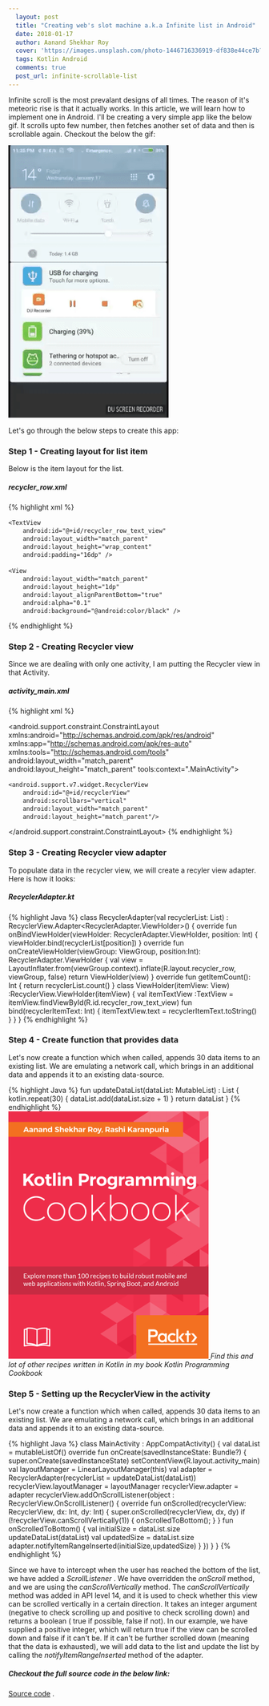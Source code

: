 ```yaml
---
  layout: post
  title: "Creating web's slot machine a.k.a Infinite list in Android"
  date: 2018-01-17
  author: Aanand Shekhar Roy
  cover: 'https://images.unsplash.com/photo-1446716336919-df838e44ce7b?crop=entropy&dpr=2&fit=crop&fm=jpg&h=475&ixjsv=2.1.0&ixlib=rb-0.3.5&q=50&w=1250'
  tags: Kotlin Android
  comments: true
  post_url: infinite-scrollable-list
---
```


Infinite scroll is the most prevalant designs of all times. The reason of it's meteoric rise is that it actually works. In this article, we will learn how to implement one in Android.
I'll be creating a very simple app like the below gif. It scrolls upto few number, then fetches another set of data and then is scrollable again. Checkout the below the gif:

![Infinite scroll gif](/img/infinite-scroll.gif)

Let's go through the below steps to create this app:

### Step 1 - Creating layout for list item

Below is the item layout for the list.
##### recycler_row.xml

{% highlight xml %}
<?xml version="1.0" encoding="utf-8"?>
<LinearLayout xmlns:android="http://schemas.android.com/apk/res/android"
    android:layout_width="match_parent"
    android:orientation="vertical"
    android:layout_height="wrap_content">

    <TextView
        android:id="@+id/recycler_row_text_view"
        android:layout_width="match_parent"
        android:layout_height="wrap_content"
        android:padding="16dp" />

    <View
        android:layout_width="match_parent"
        android:layout_height="1dp"
        android:layout_alignParentBottom="true"
        android:alpha="0.1"
        android:background="@android:color/black" />
</LinearLayout>
{% endhighlight %}

### Step 2 - Creating Recycler view
Since we are dealing with only one activity, I am putting the Recycler view in that Activity.
##### activity_main.xml

{% highlight xml %}
<?xml version="1.0" encoding="utf-8"?>
<android.support.constraint.ConstraintLayout xmlns:android="http://schemas.android.com/apk/res/android"
    xmlns:app="http://schemas.android.com/apk/res-auto"
    xmlns:tools="http://schemas.android.com/tools"
    android:layout_width="match_parent"
    android:layout_height="match_parent"
    tools:context=".MainActivity">

    <android.support.v7.widget.RecyclerView
        android:id="@+id/recyclerView"
        android:scrollbars="vertical"
        android:layout_width="match_parent"
        android:layout_height="match_parent"/>

</android.support.constraint.ConstraintLayout>
{% endhighlight %}

### Step 3 - Creating Recycler view adapter
To populate data in the recycler view, we will create a recyler view adapter. Here is how it looks:
##### RecyclerAdapter.kt

{% highlight Java %}
class RecyclerAdapter(val recyclerList: List<Int>) : RecyclerView.Adapter<RecyclerAdapter.ViewHolder>() {
  override fun onBindViewHolder(viewHolder: RecyclerAdapter.ViewHolder, position: Int) {
    viewHolder.bind(recyclerList[position])
  }
  override fun onCreateViewHolder(viewGroup: ViewGroup, position:Int): RecyclerAdapter.ViewHolder {
    val view = LayoutInflater.from(viewGroup.context).inflate(R.layout.recycler_row, viewGroup, false)
    return ViewHolder(view)
  }
  override fun getItemCount(): Int {
    return recyclerList.count()
  }
  class ViewHolder(itemView: View) :RecyclerView.ViewHolder(itemView) {
    val itemTextView :TextView = itemView.findViewById(R.id.recycler_row_text_view)
    fun bind(recyclerItemText: Int) {
      itemTextView.text = recyclerItemText.toString()
    }
  }
}
{% endhighlight %}


### Step 4 - Create function that provides data
Let's now create a function which when called, appends 30 data items to an existing list. We are emulating a network call, which brings in an additional data and appends it to an existing data-source.


{% highlight Java %}
fun updateDataList(dataList: MutableList<Int>) : List<Int> {
  kotlin.repeat(30) {
    dataList.add(dataList.size + 1)
  }
  return dataList
}
{% endhighlight %}
<a href="https://www.packtpub.com/application-development/kotlin-programming-cookbook">
  <img src="/img/cookbook.png"/>
</a>
*Find this and lot of other recipes written in Kotlin in my book Kotlin Programming Cookbook*

### Step 5 - Setting up the RecyclerView in the activity
Let's now create a function which when called, appends 30 data items to an existing list. We are emulating a network call, which brings in an additional data and appends it to an existing data-source.


{% highlight Java %}
class MainActivity : AppCompatActivity() {
  val dataList = mutableListOf<Int>()
  override fun onCreate(savedInstanceState: Bundle?) {
    super.onCreate(savedInstanceState)
    setContentView(R.layout.activity_main)
    val layoutManager = LinearLayoutManager(this)
    val adapter = RecyclerAdapter(recyclerList =
      updateDataList(dataList))
    recyclerView.layoutManager = layoutManager
    recyclerView.adapter = adapter
    recyclerView.addOnScrollListener(object :
        RecyclerView.OnScrollListener() {
          override fun onScrolled(recyclerView: RecyclerView, dx:
            Int, dy: Int) {
              super.onScrolled(recyclerView, dx, dy)
              if (!recyclerView.canScrollVertically(1)) {
                onScrolledToBottom();
              }
            }
            fun onScrolledToBottom() {
              val initialSize = dataList.size
              updateDataList(dataList)
              val updatedSize = dataList.size
              adapter.notifyItemRangeInserted(initialSize,updatedSize)
            }
            })
          }
        }
{% endhighlight %}

Since we have to intercept when the user has reached the bottom of the list, we have added
a *ScrollListener* . We have overridden the *onScroll* method, and we are using
the *canScrollVertically* method. The *canScrollVertically* method was added in
API level 14, and it is used to check whether this view can be scrolled vertically in a certain
direction. It takes an integer argument (negative to check scrolling up and positive to check
scrolling down) and returns a boolean ( true if possible, false if not). In our example, we
have supplied a positive integer, which will return true if the view can be scrolled down
and false if it can't be. If it can't be further scrolled down (meaning that the data is
exhausted), we will add data to the list and update the list by calling
the *notifyItemRangeInserted* method of the adapter.

##### Checkout the full source code in the below link:
[Source code](https://gitlab.com/aanandshekharroy/Anko-examples/tree/6-endless-list-using-recycler-view) .
